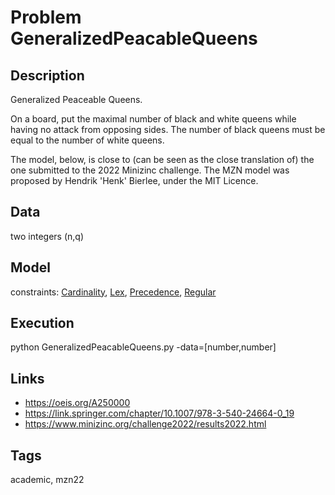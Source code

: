 # Problem GeneralizedPeacableQueens
## Description
Generalized Peaceable Queens.

On a board, put the maximal number of black and white queens while having no attack from opposing sides.
The number of black queens must be equal to the number of white queens.

The model, below, is close to (can be seen as the close translation of) the one submitted to the 2022 Minizinc challenge.
The MZN model was proposed by Hendrik 'Henk' Bierlee, under the MIT Licence.

## Data
  two integers (n,q)

## Model
  constraints: [Cardinality](http://pycsp.org/documentation/constraints/Cardinality), [Lex](http://pycsp.org/documentation/constraints/Lex), [Precedence](http://pycsp.org/documentation/constraints/Precedence), [Regular](http://pycsp.org/documentation/constraints/Regular)

## Execution
  python GeneralizedPeacableQueens.py -data=[number,number]

## Links
  - https://oeis.org/A250000
  - https://link.springer.com/chapter/10.1007/978-3-540-24664-0_19
  - https://www.minizinc.org/challenge2022/results2022.html

## Tags
  academic, mzn22

